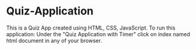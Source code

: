 # Quiz-Application
This is a Quiz App created using HTML, CSS, JavaScript.
To run this application:
Under the "Quiz Application with Timer" click on index named html document in any of your browser.
